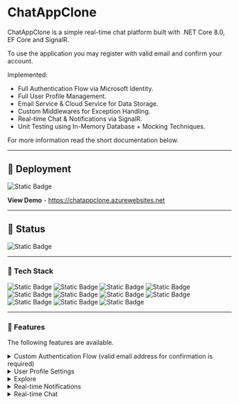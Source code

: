 # ChatAppClone
<p>ChatAppClone is a simple real-time chat platform built with .NET Core 8.0, EF Core and SignalR.</p>
<p>To use the application you may register with valid email and confirm your account.</p>
<p>Implemented: </p>
<ul>
   <li>Full Authentication Flow via Microsoft Identity.</li>
   <li>Full User Profile Management.</li>
   <li>Email Service & Cloud Service for Data Storage.</li>
   <li>Custom Middlewares for Exception Handling.</li>
   <li>Real-time Chat & Notifications via SignalR.</li>
   <li>Unit Testing using In-Memory Database + Mocking Techniques.</li>
</ul>
<p>For more information read the short documentation below.</p>
<hr />

## :star2: Deployment
<img alt="Static Badge" src="https://img.shields.io/badge/Status-Deployed-4AC41C">

<strong>View Demo</strong> - <a href="https://chatappclone.azurewebsites.net">https://chatappclone.azurewebsites.net</a>
<hr />

## :notebook_with_decorative_cover: Status
<img alt="Static Badge" src="https://img.shields.io/badge/Status-In Progress-%234AC41C">

<hr />

### :space_invader: Tech Stack

<p>
 <img alt="Static Badge" src="https://img.shields.io/badge/.NET Core 8.0-%E2%9C%93-blue">
  <img alt="Static Badge" src="https://img.shields.io/badge/EF Core-%E2%9C%93-%23C21325">
  <img alt="Static Badge" src="https://img.shields.io/badge/SQL Server-%E2%9C%93-brightgreen">
  <img alt="Static Badge" src="https://img.shields.io/badge/NUnit & Moq-%E2%9C%93-green">
  <img alt="Static Badge" src="https://img.shields.io/badge/SignalR-%E2%9C%93-%23F6546A">
  <img alt="Static Badge" src="https://img.shields.io/badge/MailKit-%E2%9C%93-%23FFC0CB">
  <img alt="Static Badge" src="https://img.shields.io/badge/Cloudinary-%E2%9C%93-%233442CD">
  <img alt="Static Badge" src="https://img.shields.io/badge/HTML5-%E2%9C%93-%23800080">
  <img alt="Static Badge" src="https://img.shields.io/badge/CSS3-%E2%9C%93-%23008080">
  <img alt="Static Badge" src="https://img.shields.io/badge/Bootstrap-%E2%9C%93-red">
  <img alt="Static Badge" src="https://img.shields.io/badge/Javascript-%E2%9C%93-yellow">
</p>

<hr />

### :dart: Features
The following features are available.
<details>
  <summary>Custom Authentication Flow (valid email address for confirmation is required)</summary>
  <ul>
    <li>Register (with required email validation).</li>
    <li>Login.</li>
    <li>Remember me.</li>
    <li>Forgot Password.</li>
    <li>Reset Password.</li>
  </ul>
</details>

<details>
 <summary>User Profile Settings</summary>
 <ul>
   <li>Change you user data (email, username, profile picture).</li>
   <li>Change your password.</li>
   <li>Manage your notifications.</li>
  <li>Download your personal data.</li>
  <li>Delete your account.</li>
 </ul>
</details>

<details>
  <summary>Explore</summary>
  <ul>
    <li>Explore and filter users.</li>
    <li>Select users with whom you would like to chat.</li>
    <li>Start a direct chat with users.</li>
  </ul>
</details>

<details>
  <summary>Real-time Notifications</summary>
  <ul>
    <li>Receive real-time notifications when new chat is created.</li>
    <li>Receive real-time notifications when a chat with your is deleted.</li>
  </ul>
</details>

<details>
  <summary>Real-time Chat</summary>
  <ul>
    <li>Communicate real-time with your friends.</li>
    <li>Send messages real-time.</li>
    <li>Receive new massages.</li>
    <li>Delete chats you no longer want.</li>
   <li>Real-time chat updates.</li>
  </ul>
</details>
